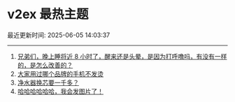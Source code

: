 # v2ex 最热主题

最近更新时间: 2025-06-05 14:03:37

--- 
1. [兄弟们，晚上睡将近 8 小时了，醒来还是头晕，是因为打呼噜吗，有没有一样的，是怎么改善的？](https://www.v2ex.com/t/1136430) 
2. [大家用过哪个品牌的手机不发烫](https://www.v2ex.com/t/1136445) 
3. [净水器换芯要一千多？](https://www.v2ex.com/t/1136476) 
4. [哈哈哈哈哈哈，我会发图片了！](https://www.v2ex.com/t/1136498) 
